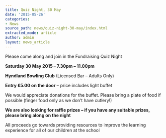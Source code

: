 ```yaml
---
title: Quiz Night, 30 May
date: '2015-05-26'
categories:
- News
source_path: news/quiz-night-30-may/index.html
extracted_mode: article
author: admin
layout: news_article
---
```

Please come along and join in the Fundraising Quiz Night

**Saturday 30 May 2015 – 7.30pm – 11.00pm**

**Hyndland Bowling Club** (Licensed Bar – Adults Only)

**Entry £5.00 on the door** – price includes light buffet

We would appreciate donations for the buffet. Please bring a plate of food if possible (finger food only as we don’t have cutlery!)

**We are also looking for raffle prizes – if you have any suitable prizes, please bring along on the night**

All proceeds go towards providing resources to improve the learning experience for all of our children at the school
